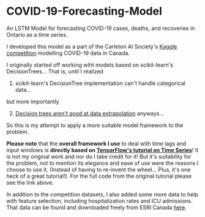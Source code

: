 # COVID-19-Forecasting-Model

An LSTM Model for forecasting COVID-19 cases, deaths, and recoveries in Ontario as a time series.

I developed this model as a part of the Carleton AI Society's [Kaggle competition](https://www.kaggle.com/c/cais-x-t1-2021/overview) modelling COVID-19 data in Canada.

I originally started off working wiht models based on scikit-learn's DecisionTrees... That is, until I realized 
1. scikit-learn's DecisionTree implementation can't handle categorical data...

but more importantly 

2. [Decision trees aren't good at data extrapolation](https://www.kaggle.com/c/web-traffic-time-series-forecasting/discussion/38352) anyways...

So this is my attempt to apply a more suitable model framework to the problem. 

**Please note** that the **overall framework I use** to deal with time lags and input windows is **directly based on [TensorFlow's tutorial on Time Series](https://www.tensorflow.org/tutorials/structured_data/time_series)**! It is not my original work and nor do I take credit for it! But it's suitability for the problem, not to mention its elegance and ease of use were the reasons I choose to use it. (Instead of having to re-invent the wheel... Plus, it's one heck of a great tutorial!). For the full code from the original tutorial please see the link above.

In addition to the competition datasets, I also added some more data to help with feature selection, including hospitalization rates and ICU admissions.
That data can be found and downloaded freely from ESRI Canada [here](https://resources-covid19canada.hub.arcgis.com/datasets/provincial-daily-totals).
